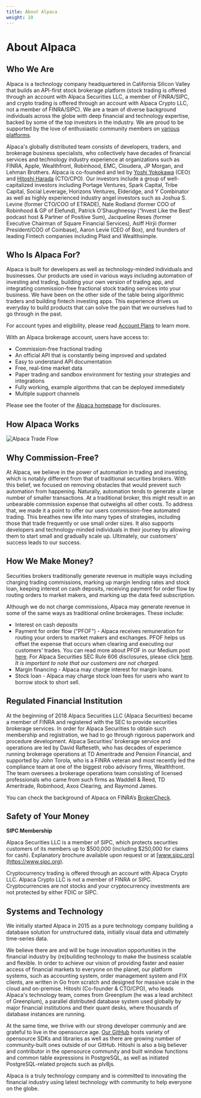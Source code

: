 ```yaml
---
title: About Alpaca
weight: 10
---
```


# About Alpaca

## Who We Are

Alpaca is a technology company headquartered in California Silicon Valley that builds an API-first stock brokerage platform (stock trading is offered through an account with Alpaca Securities LLC, a member of FINRA/SIPC, and crypto trading is offered through an account with Alpaca Crypto LLC, not a member of FINRA/SIPC). We are a team of diverse background individuals across the globe with deep financial and technology expertise, backed by some of the top investors in the industry. We are proud to be supported by the love of enthusiastic community members on [various platforms](https://alpaca.markets/docs/community/).

Alpaca's globally distributed team consists of developers, traders, and brokerage business specialists, who collectively have decades of
financial services and technology industry experience at organizations such as FINRA, Apple, Wealthfront, Robinhood, EMC, Cloudera, JP Morgan, and Lehman Brothers. Alpaca is co-founded and led by [Yoshi Yokokawa](https://www.linkedin.com/in/yoshiyokokawa/) (CEO) and [Hitoshi Harada](https://www.linkedin.com/in/hitoshi-harada-02b01425/) (CTO/CPO). Our investors include a group of well-capitalized
investors including Portage Ventures, Spark Capital, Tribe Capital, Social Leverage, Horizons Ventures, Elderidge, and Y Combinator as well as highly experienced industry angel investors
such as Joshua S. Levine (former CTO/COO of ETRADE), Nate Rodland (former COO of Robinhood & GP of Elefund), Patrick O’Shaughnessy (“Invest Like the Best” podcast host & Partner of Positive Sum), Jacqueline Reses (former Executive Chairman of Square Financial Services), Asiff Hirjii (former President/COO of Coinbase), Aaron Levie (CEO of Box), and founders of leading Fintech companies including Plaid and Wealthsimple.

## Who Is Alpaca For?

Alpaca is built for developers as well as technology-minded individuals and businesses. Our products are used in various ways including automation of investing and trading, building your own version of trading app, and integrating commission-free fractional stock trading services into your business. We have been on the other side of the table being algorithmic traders and building fintech investing apps. This experience drives us everyday to build products that can solve the pain that we ourselves had to go through in the past.

For account types and eligibility, please read [Account Plans](https://alpaca.markets/docs/trading-on-alpaca/account-plans/) to learn more.

With an Alpaca brokerage account, users have access to:

* Commission-free fractional trading
* An official API that is constantly being improved and updated
* Easy to understand API documentation
* Free, real-time market data
* Paper trading and sandbox environment for testing your strategies and integrations
* Fully working, example algorithms that can be deployed immediately
* Multiple support channels

Please see the footer of the [Alpaca homepage](https://alpaca.markets/) for disclosures.

## How Alpaca Works

![Alpaca Trade Flow](https://s3.amazonaws.com/docs.alpaca.markets/images/trade-flow5.png)

## Why Commission-Free?

At Alpaca, we believe in the power of automation in trading and investing, which is notably different from that of
traditional securities brokers. With this belief, we focused on removing obstacles that would prevent such automation
from happening. Naturally, automation tends to generate a large number of smaller transactions. At a traditional broker,
this might result in an unbearable commission expense that outweighs all other costs. To address that, we
made it a point to offer our users commission-free automated trading. This breathes new life into many
types of strategies, including those that trade frequently or use small order sizes. It also supports
developers and technology-minded individuals in their journey by allowing them to start small and
gradually scale up. Ultimately, our customers' success leads to our success.

## How We Make Money?

Securities brokers traditionally generate revenue in multiple ways including charging trading commissions, marking
up margin lending rates and stock loan, keeping interest on cash deposits, receiving payment for order flow by routing orders to
market makers, and marking up the data feed subscription.

Although we do not charge commissions, Alpaca may generate revenue in some of the same ways as traditional online
brokerages. These include:

* Interest on cash deposits
* Payment for order flow ("PFOF") - Alpaca receives remuneration for routing your orders to
market makers and exchanges. PFOF helps us offset the expense that occurs when clearing and executing our
customers' trades. You can read more about PFOF in our Medium post
[here](https://medium.com/automation-generation/commission-free-trading-is-it-helping-or-hurting-you-dc5fdc22ca6a).
For Alpaca Securities SEC Rule 606 disclosures, please click [here](https://alpaca.markets/disclosures). *It is important to note that our customers are not charged.*
* Margin financing - Alpaca may charge interest for margin loans.
* Stock loan - Alpaca may charge stock loan fees for users who want to borrow stock to short sell.

## Regulated Financial Institution

At the beginning of 2018 Alpaca Securities LLC (Alpaca Securities) became a member of FINRA and registered
with the SEC to provide securities brokerage services. In order for Alpaca Securities to obtain such
membership and registration, we had to go through rigorous paperwork and procedure development. Alpaca
Securities’ brokerage service and operations are led by David Rafteseth, who has decades of experience running brokerage operations at TD Ameritrade and Pension Financial, and supported by John Torola, who is a FINRA veteran and most recently led the compliance team at one of the biggest
robo advisory firms, Wealthfront. The team oversees a brokerage operations team consisting of licensed
professionals who came from such firms as Waddell & Reed, TD Ameritrade, Robinhood, Axos Clearing, and Raymond James.

You can check the background of Alpaca on FINRA’s [BrokerCheck](https://brokercheck.finra.org/firm/summary/288202).

## Safety of Your Money
**SIPC Membership**

Alpaca Securities LLC is a member of SIPC, which protects securities customers of its members up to $500,000 (including $250,000 for
claims for cash). Explanatory brochure available upon request or at [www.sipc.org](https://www.sipc.org).

Cryptocurrency trading is offered through an account with
Alpaca Crypto LLC. Alpaca Crypto LLC is not a member of FINRA or SIPC.
Cryptocurrencies are not stocks and your cryptocurrency investments are not
protected by either FDIC or SIPC.

## Systems and Technology
We initially started Alpaca in 2015 as a pure technology company building a
database solution for unstructured data, initially visual data and ultimately
time-series data.

We believe there are and will be huge innovation opportunities in the financial
industry by (re)building technology to make the business scalable and flexible.
In order to achieve our vision of providing faster and easier access of
financial markets to everyone on the planet, our platform systems, such as
accounting system, order management system and FIX clients, are written in Go
from scratch and designed for massive scale in the cloud and on-premise. Hitoshi
(Co-founder & CTO/CPO), who leads Alpaca's technology team, comes from Greenplum
(he was a lead architect of Greenplum), a parallel distributed database system
used globally by major financial institutions and their quant desks, where
thousands of database instances are running.

At the same time, we thrive with our strong developer communiy and are grateful
to live in the opensource age. [Our GitHub](https://github.com/alpacahq) hosts
variety of opensource SDKs and libraries as well as there are growing number of
community-built ones outside of our GitHub.   Hitoshi is also a big believer and
contributor in the opensource community and built window functions and common
table expressions in PostgreSQL, as well as initiated PostgreSQL-related
projects such as plv8js.

Alpaca is a truly technology company and is committed to innovating the
financial industry using latest technology with community to help everyone on
the globe.
